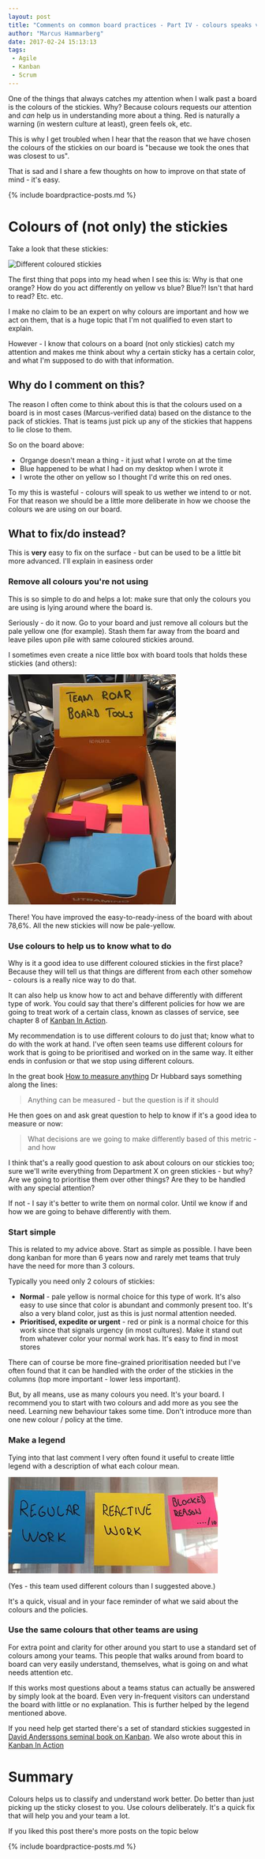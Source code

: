 ```yaml
---
layout: post
title: "Comments on common board practices - Part IV - colours speaks volumes - use them deliberately"
author: "Marcus Hammarberg"
date: 2017-02-24 15:13:13
tags:
 - Agile
 - Kanban
 - Scrum
---
```


One of the things that always catches my attention when I walk past a board is the colours of the stickies. Why? Because colours requests our attention and *can* help us in understanding more about a thing. Red is naturally a warning (in western culture at least), green feels ok, etc.

This is why I get troubled when I hear that the reason that we have chosen the colours of the stickies on our board is "because we took the ones that was closest to us".

That is sad and I share a few thoughts on how to improve on that state of mind - it's easy.

{% include boardpractice-posts.md %}

<a name='more'></a>

# Colours of (not only) the stickies 

Take a look that these stickies: 

![Different coloured stickies](/img/boardWithMulitcolourstickies.jpg)

The first thing that pops into my head when I see this is: Why is that one orange? How do you act differently on yellow vs blue? Blue?! Isn't that hard to read? Etc. etc. 

I make no claim to be an expert on why colours are important and how we act on them, that is a huge topic that I'm not qualified to even start to explain. 

However - I know that colours on a board (not only stickies) catch my attention and makes me think about why a certain sticky has a certain color, and what I'm supposed to do with that information. 

## Why do I comment on this?

The reason I often come to think about this is that the colours used on a board is in most cases (Marcus-verified data) based on the distance to the pack of stickies. That is teams just pick up any of the stickies that happens to lie close to them. 

So on the board above: 

* Organge doesn't mean a thing - it just what I wrote on at the time
* Blue happened to be what I had on my desktop when I wrote it
* I wrote the other on yellow so I thought I'd write this on red ones. 

To my this is wasteful - colours will speak to us wether we intend to or not. For that reason we should be a little more deliberate in how we choose the colours we are using on our board.

## What to fix/do instead?

This is **very** easy to fix on the surface - but can be used to be a little bit more advanced. I'll explain in easiness order

### Remove all colours you're not using  

This is so simple to do and helps a lot: make sure that only the colours you are using is lying around where the board is. 

Seriously - do it now. Go to your board and just remove all colours but the pale yellow one (for example). Stash them far away from the board and leave piles upon pile with same coloured stickies around. 

I sometimes even create a nice little box with board tools that holds these stickies (and others):

![Box with tools, and only the 'correct' coloured stickies](/img/boardToolBox.jpg)

There! You have improved the easy-to-ready-iness of the board with about 78,6%. All the new stickies will now be pale-yellow. 

### Use colours to help us to know what to do

Why is it a good idea to use different coloured stickies in the first place? Because they will tell us that things are different from each other somehow - colours is a really nice way to do that.  

It can also help us know how to act and behave differently with different type of work. You could say that there's different policies for how we are going to treat work of a certain class, known as classes of service, see chapter 8 of [Kanban In Action](http://bit.ly/theKanbanBook). 

My recommendation is to use different colours to do just that; know what to do with the work at hand. I've often seen teams use different colours for work that is going to be prioritised and worked on in the same way. It either ends in confusion or that we stop using different colours. 

In the great book [How to measure anything](http://www.marcusoft.net/2014/12/what-ive-learned-from-how-to-measure-anything.html) Dr Hubbard says something along the lines: 

> Anything can be measured - but the question is if it should

He then goes on and ask great question to help to know if it's a good idea to measure or now: 

> What decisions are we going to make differently based of this metric - and how

I think that's a really good question to ask about colours on our stickies too; sure we'll write everything from Department X on green stickies - but why? Are we going to prioritise them over other things? Are they to be handled with any special attention? 

If not - I say it's better to write them on normal color. Until we know if and how we are going to behave differently with them.

### Start simple

This is related to my advice above. Start as simple as possible. I have been dong kanban for more than 6 years now and rarely met teams that truly have the need for more than 3 colours. 

Typically you need only 2 colours of stickies:

* **Normal** - pale yellow is normal choice for this type of work. It's also easy to use since that color is abundant and commonly present too. It's also a very bland color, just as this is just normal attention needed. 
* **Prioritised, expedite or urgent** - red or pink is a normal choice for this work since that signals urgency (in most cultures). Make it stand out from whatever color your normal work has.  It's easy to find in most stores

There can of course be more fine-grained prioritisation needed but I've often found that it can be handled with the order of the stickies in the columns (top more important - lower less important). 

But, by all means, use as many colours you need. It's your board. I recommend you to start with two colours and add more as you see the need. Learning new behaviour takes some time. Don't introduce more than one new colour / policy at the time.

### Make a legend

Tying into that last comment I very often found it useful to create little legend with a description of what each colour mean. 

![Color legend](/img/stickyLegend.jpg)

(Yes - this team used different colours than I suggested above.)

It's a quick, visual and in your face reminder of what we said about the colours and the policies.  

### Use the same colours that other teams are using

For extra point and clarity for other around you start to use a standard set of colours among your teams. This people that walks around from board to board can very easily understand, themselves, what is going on and what needs attention etc. 

If this works most questions about a teams status can actually be answered by simply look at the board. Even very in-frequent visitors can understand the board with little or no explanation. This is further helped by the legend mentioned above.

If you need help get started there's a set of standard stickies suggested in [David Anderssons seminal book on Kanban](https://www.amazon.com/Kanban-Successful-Evolutionary-Technology-Business/dp/0984521402). We also wrote about this in [Kanban In Action](http://bit.ly/theKanbanBook)

# Summary

Colours helps us to classify and understand work better. Do better than just picking up the sticky closest to you. Use colours deliberately. It's a quick fix that will help you and your team a lot.

If you liked this post there's more posts on the topic below

{% include boardpractice-posts.md %}